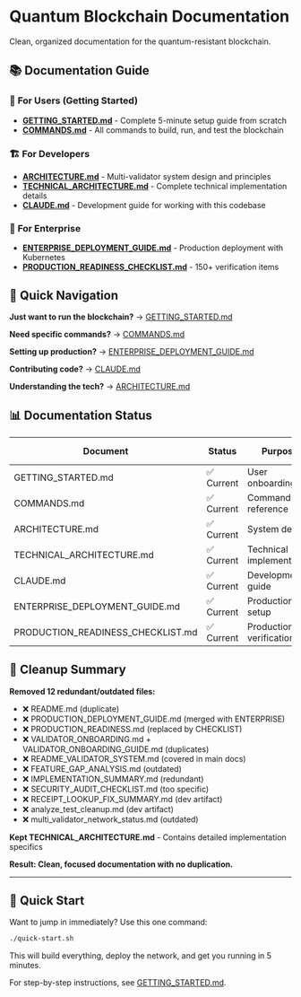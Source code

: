 # Quantum Blockchain Documentation

Clean, organized documentation for the quantum-resistant blockchain.

## 📚 Documentation Guide

### 🚀 **For Users (Getting Started)**
- **[GETTING_STARTED.md](GETTING_STARTED.md)** - Complete 5-minute setup guide from scratch
- **[COMMANDS.md](COMMANDS.md)** - All commands to build, run, and test the blockchain

### 🏗️ **For Developers**  
- **[ARCHITECTURE.md](ARCHITECTURE.md)** - Multi-validator system design and principles
- **[TECHNICAL_ARCHITECTURE.md](TECHNICAL_ARCHITECTURE.md)** - Complete technical implementation details
- **[CLAUDE.md](CLAUDE.md)** - Development guide for working with this codebase

### 🏢 **For Enterprise**
- **[ENTERPRISE_DEPLOYMENT_GUIDE.md](ENTERPRISE_DEPLOYMENT_GUIDE.md)** - Production deployment with Kubernetes
- **[PRODUCTION_READINESS_CHECKLIST.md](PRODUCTION_READINESS_CHECKLIST.md)** - 150+ verification items

## 🎯 Quick Navigation

**Just want to run the blockchain?** → [GETTING_STARTED.md](GETTING_STARTED.md)

**Need specific commands?** → [COMMANDS.md](COMMANDS.md)  

**Setting up production?** → [ENTERPRISE_DEPLOYMENT_GUIDE.md](ENTERPRISE_DEPLOYMENT_GUIDE.md)

**Contributing code?** → [CLAUDE.md](CLAUDE.md)

**Understanding the tech?** → [ARCHITECTURE.md](ARCHITECTURE.md)

## 📊 Documentation Status

| Document | Status | Purpose | Last Updated |
|----------|--------|---------|--------------|
| GETTING_STARTED.md | ✅ Current | User onboarding | 2025-09-03 |
| COMMANDS.md | ✅ Current | Command reference | 2025-09-03 |
| ARCHITECTURE.md | ✅ Current | System design | 2025-09-03 |
| TECHNICAL_ARCHITECTURE.md | ✅ Current | Technical implementation | 2025-09-03 |
| CLAUDE.md | ✅ Current | Development guide | 2025-09-03 |
| ENTERPRISE_DEPLOYMENT_GUIDE.md | ✅ Current | Production setup | 2025-09-03 |
| PRODUCTION_READINESS_CHECKLIST.md | ✅ Current | Production verification | 2025-09-03 |

## 🧹 Cleanup Summary

**Removed 12 redundant/outdated files:**
- ❌ README.md (duplicate)
- ❌ PRODUCTION_DEPLOYMENT_GUIDE.md (merged with ENTERPRISE)
- ❌ PRODUCTION_READINESS.md (replaced by CHECKLIST)
- ❌ VALIDATOR_ONBOARDING.md + VALIDATOR_ONBOARDING_GUIDE.md (duplicates)
- ❌ README_VALIDATOR_SYSTEM.md (covered in main docs)
- ❌ FEATURE_GAP_ANALYSIS.md (outdated)
- ❌ IMPLEMENTATION_SUMMARY.md (redundant)
- ❌ SECURITY_AUDIT_CHECKLIST.md (too specific)
- ❌ RECEIPT_LOOKUP_FIX_SUMMARY.md (dev artifact)
- ❌ analyze_test_cleanup.md (dev artifact)
- ❌ multi_validator_network_status.md (outdated)

**Kept TECHNICAL_ARCHITECTURE.md** - Contains detailed implementation specifics

**Result: Clean, focused documentation with no duplication.**

---

## 🚀 Quick Start

Want to jump in immediately? Use this one command:

```bash
./quick-start.sh
```

This will build everything, deploy the network, and get you running in 5 minutes.

For step-by-step instructions, see [GETTING_STARTED.md](GETTING_STARTED.md).